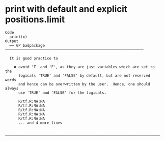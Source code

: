 # print with default and explicit positions.limit

    Code
      print(x)
    Output
      ── GP badpackage ───────────────────────────────────────────────────────────────
      
      It is good practice to
      
        ✖ avoid 'T' and 'F', as they are just variables which are set to the
          logicals 'TRUE' and 'FALSE' by default, but are not reserved words
          and hence can be overwritten by the user.  Hence, one should always
          use 'TRUE' and 'FALSE' for the logicals.
      
          R/tf.R:NA:NA
          R/tf.R:NA:NA
          R/tf.R:NA:NA
          R/tf.R:NA:NA
          R/tf.R:NA:NA
          ... and 4 more lines
      
      ──────────────────────────────────────────────────────────────────────────────── 

